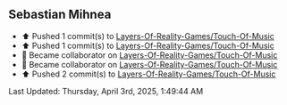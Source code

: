 <h2>Sebastian Mihnea</h2>

<!--RECENT_ACTIVITY:start-->
- ⬆️ Pushed 1 commit(s) to [Layers-Of-Reality-Games/Touch-Of-Music](https://github.com/Layers-Of-Reality-Games/Touch-Of-Music)<br>
- ⬆️ Pushed 1 commit(s) to [Layers-Of-Reality-Games/Touch-Of-Music](https://github.com/Layers-Of-Reality-Games/Touch-Of-Music)<br>
- 🤝 Became collaborator on [Layers-Of-Reality-Games/Touch-Of-Music](https://github.com/Layers-Of-Reality-Games/Touch-Of-Music)<br>
- 🤝 Became collaborator on [Layers-Of-Reality-Games/Touch-Of-Music](https://github.com/Layers-Of-Reality-Games/Touch-Of-Music)<br>
- ⬆️ Pushed 2 commit(s) to [Layers-Of-Reality-Games/Touch-Of-Music](https://github.com/Layers-Of-Reality-Games/Touch-Of-Music)<br>
<!--RECENT_ACTIVITY:end-->
<!--RECENT_ACTIVITY:last_update-->
Last Updated: Thursday, April 3rd, 2025, 1:49:44 AM
<!--RECENT_ACTIVITY:last_update_end-->

<!---LOL-STATS-START-HERE--->
<!---LOL-STATS-END-HERE--->
